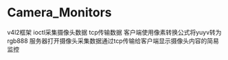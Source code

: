 # Camera_Monitors
v4l2框架
ioctl采集摄像头数据
tcp传输数据
客户端使用像素转换公式将yuyv转为rgb888
服务器打开摄像头采集数据通过tcp传输给客户端显示摄像头内容的简易监控

